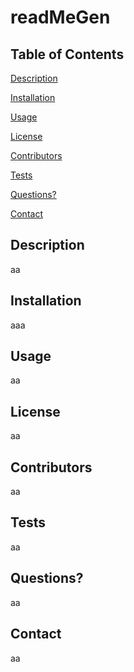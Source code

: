 # readMeGen

## Table of Contents
[Description](#description) 

[Installation](#installation) 

[Usage](#usage) 

[License](#license) 

[Contributors](#contributing) 

[Tests](#tests) 

[Questions?](#questions) 

[Contact](#contact) 


## Description
aa

## Installation
aaa

## Usage
aa

## License
aa

## Contributors
aa

## Tests
aa

## Questions?
aa

## Contact
aa